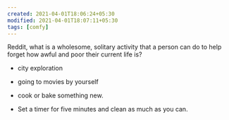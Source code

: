 ```yaml
---
created: 2021-04-01T18:06:24+05:30
modified: 2021-04-01T18:07:11+05:30
tags: [comfy]
---
```


 Reddit, what is a wholesome, solitary activity that a person can do to help forget how awful and poor their current life is? 
 
 - city exploration
 -  going to movies by yourself 
 
-  cook or bake something new. 
- Set a timer for five minutes and clean as much as you can.

